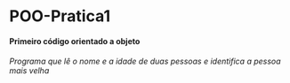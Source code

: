 # POO-Pratica1
#### Primeiro código orientado a objeto

###### Programa que lê o nome e a idade de duas pessoas e identifica a pessoa mais velha
